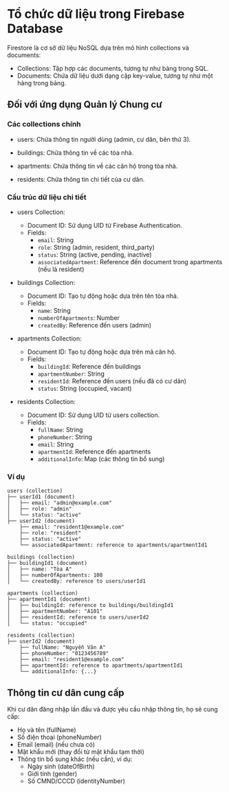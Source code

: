 # Tổ chức dữ liệu trong Firebase Database

Firestore là cơ sở dữ liệu NoSQL dựa trên mô hình collections và documents:

* Collections: Tập hợp các documents, tương tự như bảng trong SQL.
* Documents: Chứa dữ liệu dưới dạng cặp key-value, tương tự như một hàng trong bảng.

## Đối với ứng dụng Quản lý Chung cư

### Các collections chính

* users: Chứa thông tin người dùng (admin, cư dân, bên thứ 3).

* buildings: Chứa thông tin về các tòa nhà.

* apartments: Chứa thông tin về các căn hộ trong tòa nhà.

* residents: Chứa thông tin chi tiết của cư dân.

### Cấu trúc dữ liệu chi tiết

* users Collection:
  * Document ID: Sử dụng UID từ Firebase Authentication.
  * Fields:
    * `email`: String
    * `role`: String (admin, resident, third_party)
    * `status`: String (active, pending, inactive)
    * `associatedApartment`: Reference đến document trong apartments (nếu là resident)

* buildings Collection:
  * Document ID: Tạo tự động hoặc dựa trên tên tòa nhà.
  * Fields:
    * `name`: String
    * `numberOfApartments`: Number
    * `createdBy`: Reference đến users (admin)

* apartments Collection:
  * Document ID: Tạo tự động hoặc dựa trên mã căn hộ.
  * Fields:
    * `buildingId`: Reference đến buildings
    * `apartmentNumber`: String
    * `residentId`: Reference đến users (nếu đã có cư dân)
    * `status`: String (occupied, vacant)

* residents Collection:
  * Document ID: Sử dụng UID từ users collection.
  * Fields:
    * `fullName`: String
    * `phoneNumber`: String
    * `email`: String
    * `apartmentId`: Reference đến apartments
    * `additionalInfo`: Map (các thông tin bổ sung)

### Ví dụ 

```plaintext
users (collection)
├── userId1 (document)
│   ├── email: "admin@example.com"
│   ├── role: "admin"
│   └── status: "active"
├── userId2 (document)
    ├── email: "resident1@example.com"
    ├── role: "resident"
    ├── status: "active"
    └── associatedApartment: reference to apartments/apartmentId1

buildings (collection)
├── buildingId1 (document)
│   ├── name: "Tòa A"
│   ├── numberOfApartments: 100
│   └── createdBy: reference to users/userId1

apartments (collection)
├── apartmentId1 (document)
│   ├── buildingId: reference to buildings/buildingId1
│   ├── apartmentNumber: "A101"
│   ├── residentId: reference to users/userId2
│   └── status: "occupied"

residents (collection)
├── userId2 (document)
    ├── fullName: "Nguyễn Văn A"
    ├── phoneNumber: "0123456789"
    ├── email: "resident1@example.com"
    ├── apartmentId: reference to apartments/apartmentId1
    └── additionalInfo: {...}
```

## Thông tin cư dân cung cấp

Khi cư dân đăng nhập lần đầu và được yêu cầu nhập thông tin, họ sẽ cung cấp:
* Họ và tên (fullName)
* Số điện thoại (phoneNumber)
* Email (email) (nếu chưa có)
* Mật khẩu mới (thay đổi từ mật khẩu tạm thời)
* Thông tin bổ sung khác (nếu cần), ví dụ:
  * Ngày sinh (dateOfBirth)
  * Giới tính (gender)
  * Số CMND/CCCD (identityNumber)